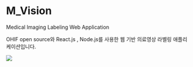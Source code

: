 # M_Vision
Medical Imaging Labeling Web Application

OHIF open source와 React.js , Node.js를 사용한 웹 기반 의료영상 라벨링 애플리케이션입니다.

<a href="https://youtu.be/wjeHkbRNYPA"><img src="https://img.shields.io/badge/시연 화면 영상-FF0000?style=flat-square&logo=youtube&logoColor=로고색"/></a>
